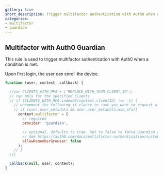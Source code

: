```yaml
---
gallery: true
short_description: Trigger multifactor authentication with Auth0 when a condition is met
categories:
- multifactor
- guardian
---
```


## Multifactor with Auth0 Guardian

This rule is used to trigger multifactor authentication with Auth0 when a condition is met.

Upon first login, the user can enroll the device.

```js
function (user, context, callback) {

  //var CLIENTS_WITH_MFA = ['REPLACE_WITH_YOUR_CLIENT_ID'];
  // run only for the specified clients
  // if (CLIENTS_WITH_MFA.indexOf(context.clientID) !== -1) {
    // uncomment the following if clause in case you want to request a second factor only from user's that have user_metadata.use_mfa === true
    // if (user.user_metadata && user.user_metadata.use_mfa){
      context.multifactor = {
        // required
        provider: 'guardian', 

        // optional, defaults to true. Set to false to force Guardian authentication every time. 
        // See https://auth0.com/docs/multifactor-authentication/custom#change-the-frequency-of-authentication-requests for details
        allowRememberBrowser: false
      };
    // }
  //}

  callback(null, user, context);
}
```
